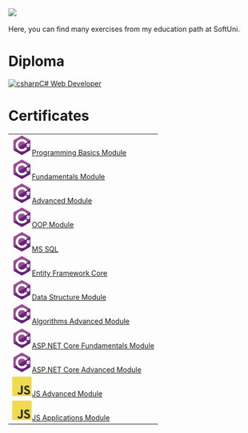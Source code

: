 <a href="https://softuni.bg">
  <img src="https://user-images.githubusercontent.com/78408524/171289158-48257e0a-c7f0-440b-b354-ef0f2e8a9a8a.png"></img>
</a>

Here, you can find many exercises from my education path at SoftUni.
<h1>Diploma</h1>
<tr>
    <td>
		<a href="https://softuni.bg/certificates/details/153467/db021bfa" target="_blank" rel="noreferrer"> 
		<img src="https://softuni.bg/Content/images/university/professions/csharp.svg" alt="csharp" width="40" height="40" 
			 <h3>C# Web Developer</h3>
		</a>
	</td>
</tr>
<h1>Certificates</h1>
<table>
<tr>
    <td>
		<a href="https://softuni.bg/certificates/details/100273/0b43e777" target="_blank" rel="noreferrer"> 
		<img src="https://raw.githubusercontent.com/devicons/devicon/master/icons/csharp/csharp-original.svg" alt="csharp" width="40" height="40" 
			 <h3>Programming Basics Module</h3>
		</a>
	</td>
</tr>
<tr>
    <td>
		 <a href="https://softuni.bg/certificates/details/111558/92a94dac" target="_blank" rel="noreferrer"> 
			<img src="https://raw.githubusercontent.com/devicons/devicon/master/icons/csharp/csharp-original.svg" alt="csharp" width="40" height="40" 	
			<h3>Fundamentals Module</h3>
		</a>
	</td>
</tr>
<tr>
    <td>
		<a href="https://softuni.bg/certificates/details/114383/dff6c48a" target="_blank" rel="noreferrer"> 
    <img src="https://raw.githubusercontent.com/devicons/devicon/master/icons/csharp/csharp-original.svg" alt="csharp" width="40" height="40" 
         <h3>Advanced Module</h3>
		</a>
	</td>
</tr>
<tr>
    <td>
		<a href="https://softuni.bg/certificates/details/120532/cea0cd45" target="_blank" rel="noreferrer"> 
		<img src="https://raw.githubusercontent.com/devicons/devicon/master/icons/csharp/csharp-original.svg" alt="csharp" width="40" height="40" 
         <h3>OOP Module</h3>
	</a>
	</td>
</tr>
<tr>
    <td>
		<a href="https://softuni.bg/certificates/details/134772/b568d713" target="_blank" rel="noreferrer"> 
		<img src="https://raw.githubusercontent.com/devicons/devicon/master/icons/csharp/csharp-original.svg" alt="csharp" width="40" height="40" 
         <h3>MS SQL</h3>
	</a>
	</td>
</tr>
<tr>
    <td>
		<a href="https://softuni.bg/certificates/details/141227/f013045c" target="_blank" rel="noreferrer"> 
		<img src="https://raw.githubusercontent.com/devicons/devicon/master/icons/csharp/csharp-original.svg" alt="csharp" width="40" height="40" 
         <h3>Entity Framework Core</h3>
	</a>
	</td>
</tr>
<tr>
    <td>
		 <a href="https://softuni.bg/certificates/details/133543/f30ff3db" target="_blank" rel="noreferrer"> 
		<img src="https://raw.githubusercontent.com/devicons/devicon/master/icons/csharp/csharp-original.svg" alt="csharp" width="40" height="40" 
         <h3>Data Structure Module</h3>
		</a>
	</td>
</tr>
<tr>
    <td>
		 <a href="https://softuni.bg/certificates/details/142505/7b334d3d" target="_blank" rel="noreferrer"> 
		<img src="https://raw.githubusercontent.com/devicons/devicon/master/icons/csharp/csharp-original.svg" alt="csharp" width="40" height="40" 
         <h3>Algorithms Advanced Module</h3>
		</a>
	</td>
</tr>
<tr>
    <td>
		 <a href="https://softuni.bg/certificates/details/146657/c7fa1319" target="_blank" rel="noreferrer"> 
		<img src="https://raw.githubusercontent.com/devicons/devicon/master/icons/csharp/csharp-original.svg" alt="csharp" width="40" height="40" 
         <h3>ASP.NET Core Fundamentals Module</h3>
		</a>
	</td>
</tr>
<tr>
    <td>
		 <a href="https://softuni.bg/certificates/details/152373/283c74b5" target="_blank" rel="noreferrer"> 
		<img src="https://raw.githubusercontent.com/devicons/devicon/master/icons/csharp/csharp-original.svg" alt="csharp" width="40" height="40" 
         <h3>ASP.NET Core Advanced Module</h3>
		</a>
	</td>
</tr>
<tr>
    <td>
		  <a href="https://softuni.bg/certificates/details/126454/0262ddda" target="_blank" rel="noreferrer"> 
    <img src="https://raw.githubusercontent.com/devicons/devicon/master/icons/javascript/javascript-original.svg" alt="javascript" width="40" height="40" 
         <h3>JS Advanced Module</h3>
  </a>
	</td>
</tr>
<tr>
    <td>
		  <a href="https://softuni.bg/certificates/details/130344/6ae47c78" target="_blank" rel="noreferrer"> 
    <img src="https://raw.githubusercontent.com/devicons/devicon/master/icons/javascript/javascript-original.svg" alt="javascript" width="40" height="40" 
         <h3>JS Applications Module</h3>
  </a>
	</td>
</tr>
